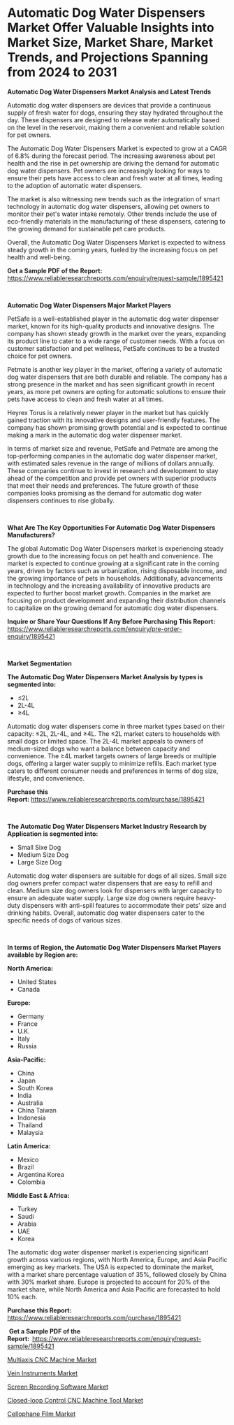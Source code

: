 <p><h1>Automatic Dog Water Dispensers Market Offer Valuable Insights into Market Size, Market Share, Market Trends, and Projections Spanning from 2024 to 2031</h1></p><p><strong>Automatic Dog Water Dispensers Market Analysis and Latest Trends</strong></p>
<p><p>Automatic dog water dispensers are devices that provide a continuous supply of fresh water for dogs, ensuring they stay hydrated throughout the day. These dispensers are designed to release water automatically based on the level in the reservoir, making them a convenient and reliable solution for pet owners.</p><p>The Automatic Dog Water Dispensers Market is expected to grow at a CAGR of 6.8% during the forecast period. The increasing awareness about pet health and the rise in pet ownership are driving the demand for automatic dog water dispensers. Pet owners are increasingly looking for ways to ensure their pets have access to clean and fresh water at all times, leading to the adoption of automatic water dispensers.</p><p>The market is also witnessing new trends such as the integration of smart technology in automatic dog water dispensers, allowing pet owners to monitor their pet's water intake remotely. Other trends include the use of eco-friendly materials in the manufacturing of these dispensers, catering to the growing demand for sustainable pet care products.</p><p>Overall, the Automatic Dog Water Dispensers Market is expected to witness steady growth in the coming years, fueled by the increasing focus on pet health and well-being.</p></p>
<p><strong>Get a Sample PDF of the Report:&nbsp;</strong> <a href="https://www.reliableresearchreports.com/enquiry/request-sample/1895421">https://www.reliableresearchreports.com/enquiry/request-sample/1895421</a></p>
<p>&nbsp;</p>
<p><strong>Automatic Dog Water Dispensers Major Market Players</strong></p>
<p><p>PetSafe is a well-established player in the automatic dog water dispenser market, known for its high-quality products and innovative designs. The company has shown steady growth in the market over the years, expanding its product line to cater to a wide range of customer needs. With a focus on customer satisfaction and pet wellness, PetSafe continues to be a trusted choice for pet owners.</p><p>Petmate is another key player in the market, offering a variety of automatic dog water dispensers that are both durable and reliable. The company has a strong presence in the market and has seen significant growth in recent years, as more pet owners are opting for automatic solutions to ensure their pets have access to clean and fresh water at all times.</p><p>Heyrex Torus is a relatively newer player in the market but has quickly gained traction with its innovative designs and user-friendly features. The company has shown promising growth potential and is expected to continue making a mark in the automatic dog water dispenser market.</p><p>In terms of market size and revenue, PetSafe and Petmate are among the top-performing companies in the automatic dog water dispenser market, with estimated sales revenue in the range of millions of dollars annually. These companies continue to invest in research and development to stay ahead of the competition and provide pet owners with superior products that meet their needs and preferences. The future growth of these companies looks promising as the demand for automatic dog water dispensers continues to rise globally.</p></p>
<p>&nbsp;</p>
<p><strong>What Are The Key Opportunities For Automatic Dog Water Dispensers Manufacturers?</strong></p>
<p><p>The global Automatic Dog Water Dispensers market is experiencing steady growth due to the increasing focus on pet health and convenience. The market is expected to continue growing at a significant rate in the coming years, driven by factors such as urbanization, rising disposable income, and the growing importance of pets in households. Additionally, advancements in technology and the increasing availability of innovative products are expected to further boost market growth. Companies in the market are focusing on product development and expanding their distribution channels to capitalize on the growing demand for automatic dog water dispensers.</p></p>
<p><strong>Inquire or Share Your Questions If Any Before Purchasing This Report:</strong> <a href="https://www.reliableresearchreports.com/enquiry/pre-order-enquiry/1895421">https://www.reliableresearchreports.com/enquiry/pre-order-enquiry/1895421</a></p>
<p>&nbsp;</p>
<p><strong>Market Segmentation</strong></p>
<p><strong>The Automatic Dog Water Dispensers Market Analysis by types is segmented into:</strong></p>
<p><ul><li>≤2L</li><li>2L-4L</li><li>≥4L</li></ul></p>
<p><p>Automatic dog water dispensers come in three market types based on their capacity: ≤2L, 2L-4L, and ≥4L. The ≤2L market caters to households with small dogs or limited space. The 2L-4L market appeals to owners of medium-sized dogs who want a balance between capacity and convenience. The ≥4L market targets owners of large breeds or multiple dogs, offering a larger water supply to minimize refills. Each market type caters to different consumer needs and preferences in terms of dog size, lifestyle, and convenience.</p></p>
<p><strong>Purchase this Report:&nbsp;</strong><a href="https://www.reliableresearchreports.com/purchase/1895421">https://www.reliableresearchreports.com/purchase/1895421</a></p>
<p>&nbsp;</p>
<p><strong>The Automatic Dog Water Dispensers Market Industry Research by Application is segmented into:</strong></p>
<p><ul><li>Small Sixe Dog</li><li>Medium Size Dog</li><li>Large Size Dog</li></ul></p>
<p><p>Automatic dog water dispensers are suitable for dogs of all sizes. Small size dog owners prefer compact water dispensers that are easy to refill and clean. Medium size dog owners look for dispensers with larger capacity to ensure an adequate water supply. Large size dog owners require heavy-duty dispensers with anti-spill features to accommodate their pets' size and drinking habits. Overall, automatic dog water dispensers cater to the specific needs of dogs of various sizes.</p></p>
<p>&nbsp;</p>
<p><strong>In terms of Region, the Automatic Dog Water Dispensers Market Players available by Region are:</strong></p>
<p>
    <p> <strong> North America: </strong>
        <ul>
            <li>United States</li>
            <li>Canada</li>
        </ul>
        </p> 
    <p> <strong> Europe: </strong>
        <ul>
            <li>Germany</li>
            <li>France</li>
            <li>U.K.</li>
            <li>Italy</li>
            <li>Russia</li>
        </ul>
        </p> 
    <p> <strong> Asia-Pacific: </strong>
        <ul>
            <li>China</li>
            <li>Japan</li>
            <li>South Korea</li>
            <li>India</li>
            <li>Australia</li>
            <li>China Taiwan</li>
            <li>Indonesia</li>
            <li>Thailand</li>
            <li>Malaysia</li>
        </ul>
        </p> 
    <p> <strong> Latin America: </strong>
        <ul>
            <li>Mexico</li>
            <li>Brazil</li>
            <li>Argentina Korea</li>
            <li>Colombia</li>
        </ul>
        </p> 
    <p> <strong> Middle East & Africa: </strong>
        <ul>
            <li>Turkey</li>
            <li>Saudi</li>
            <li>Arabia</li>
            <li>UAE</li>
            <li>Korea</li>
        </ul>
    </p>
    </p>
<p><p>The automatic dog water dispenser market is experiencing significant growth across various regions, with North America, Europe, and Asia Pacific emerging as key markets. The USA is expected to dominate the market, with a market share percentage valuation of 35%, followed closely by China with 30% market share. Europe is projected to account for 20% of the market share, while North America and Asia Pacific are forecasted to hold 10% each.</p></p>
<p><strong>Purchase this Report: </strong><a href="https://www.reliableresearchreports.com/purchase/1895421">https://www.reliableresearchreports.com/purchase/1895421</a></p>
<p>&nbsp;<strong>Get a Sample PDF of the Report:&nbsp;&nbsp;</strong><a href="https://www.reliableresearchreports.com/enquiry/request-sample/1895421">https://www.reliableresearchreports.com/enquiry/request-sample/1895421</a></p>
<p><strong></strong></p>
<p><p><a href="https://glittery-fuchsia-86a.notion.site/Multiaxis-CNC-Machine-Market-Centers-on-Aspects-such-as-Market-Growth-Market-Share-Market-Opportun-cf5cc16235e443f5bf0365968707f1b5">Multiaxis CNC Machine Market</a></p><p><a href="https://github.com/vimar16th/Market-Research-Report-List-3/blob/main/vein-instruments-market.md">Vein Instruments Market</a></p><p><a href="https://github.com/JameTravis/Market-Research-Report-List-3/blob/main/screen-recording-software-market.md">Screen Recording Software Market</a></p><p><a href="https://bubble-tree-ea4.notion.site/Closed-loop-Control-CNC-Machine-Tool-Market-Size-and-Examines-its-Market-Scope-with-a-Primary-Focu-d3e7f0905b604f01918ec0e99bb949da">Closed-loop Control CNC Machine Tool Market</a></p><p><a href="https://view.publitas.com/reportprime-1/global-cellophane-film-market-by-types-applications-and-major-players-with-regional-growth-rate-analysis-and-development-situation-from-2024-to-2031/">Cellophane Film Market</a></p></p>